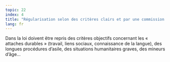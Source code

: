 ```yaml
---
topic: 22
index: 4
title: "Régularisation selon des critères clairs et par une commission indépendante."
lang: fr
---
```

Dans la loi doivent être repris des critères objectifs concernant les «
attaches durables » (travail, liens sociaux, connaissance de la langue), des
longues procédures d’asile, des situations humanitaires graves, des mineurs
d’âge…
